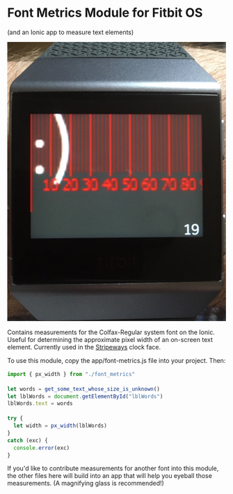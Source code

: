 # Font Metrics Module for Fitbit OS
(and an Ionic app to measure text elements)

![Screenshot](docs/images/ionic-font-metrics-ss01.jpg?raw=true "Screenshot")

Contains measurements for the Colfax-Regular system font on the
Ionic. Useful for determining the approximate pixel width of an on-screen text
element. Currently used in the [Stripeways](https://gam.fitbit.com/gallery/clock/b3a62185-6d9b-4980-82ca-5afc0559631d)
clock face.

To use this module, copy the app/font-metrics.js file into your project. Then:
```javascript
import { px_width } from "./font_metrics"

let words = get_some_text_whose_size_is_unknown() 
let lblWords = document.getElementById("lblWords")
lblWords.text = words

try {
  let width = px_width(lblWords)
} 
catch (exc) {
  console.error(exc)
}
```

If you'd like to contribute measurements for another font into this module, 
the other files here will build into an app that will help you eyeball those 
measurements. (A magnifying glass is recommended!)
